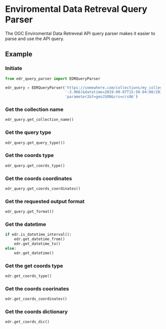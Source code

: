 # Enviromental Data Retreval Query Parser
The OGC Enviromental Data Retreveal API query parser makes it easier to parse and use the API query.

## Example
### Initiate
```python
from edr_query_parser import EDRQueryParser

edr_query = EDRQueryParser('https://somewhere.com/collections/my_collection/position?coords=POINT(57.819 '
                           '-3.966)&datetime=2019-09-07T15:50-04:00/2019-09-07T15:50-05:00&parameter-name=parameter1,'
                           'parameter2&f=geoJSON&crs=crs86')
```

### Get the collection name
```python
edr_query.get_collection_name()
```

### Get the query type
```python
edr_query.get_query_type())
```

### Get the coords type
```python
edr_query.get_coords_type()
```

### Get the coords coordinates
```python
edr_query.get_coords_coordinates()
```

### Get the requested output format
```python
edr_query.get_format()
```

### Get the datetime
```python
if edr.is_datetime_interval():
    edr.get_datetime_from()
    edr.get_datetime_to()
else:
    edr.get_datetime()
```

### Get the get coords type
```python
edr.get_coords_type()
```

### Get the coords coorinates
```python
edr.get_coords_coordinates()
```

### Get the coords dictionary
```python
edr.get_coords_dic()
```
